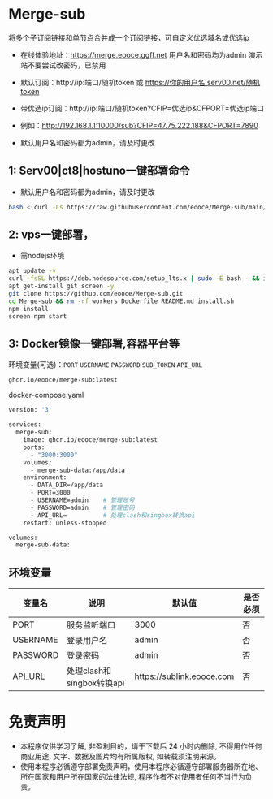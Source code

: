 # Merge-sub
将多个子订阅链接和单节点合并成一个订阅链接，可自定义优选域名或优选ip
* 在线体验地址：https://merge.eooce.ggff.net   用户名和密码均为admin 演示站不要尝试改密码，已禁用

* 默认订阅：http://ip:端口/随机token 或 https://你的用户名.serv00.net/随机token
* 带优选ip订阅：http://ip:端口/随机token?CFIP=优选ip&CFPORT=优选ip端口
* 例如：http://192.168.1.1:10000/sub?CFIP=47.75.222.188&CFPORT=7890
* 默认用户名和密码都为admin，请及时更改

## 1: Serv00|ct8|hostuno一键部署命令
* 默认用户名和密码都为admin，请及时更改
```bash
bash <(curl -Ls https://raw.githubusercontent.com/eooce/Merge-sub/main/install.sh)
```

## 2: vps一键部署，
* 需nodejs环境
```bash
apt update -y
curl -fsSL https://deb.nodesource.com/setup_lts.x | sudo -E bash - && install nodejs
apt get-install git screen -y
git clone https://github.com/eooce/Merge-sub.git
cd Merge-sub && rm -rf workers Dockerfile README.md install.sh
npm install
screen npm start 
```

## 3: Docker镜像一键部署,容器平台等

环境变量(可选)：`PORT`  `USERNAME`  `PASSWORD`  `SUB_TOKEN`  `API_URL`

```
ghcr.io/eooce/merge-sub:latest
```

docker-compose.yaml
```bash
version: '3'

services:
  merge-sub:
    image: ghcr.io/eooce/merge-sub:latest
    ports:
      - "3000:3000"
    volumes:
      - merge-sub-data:/app/data
    environment:
      - DATA_DIR=/app/data
      - PORT=3000
      - USERNAME=admin    # 管理账号
      - PASSWORD=admin    # 管理密码
      - API_URL=          # 处理clash和singbox转换api
    restart: unless-stopped

volumes:
  merge-sub-data:
```
## 环境变量

| 变量名     | 说明               | 默认值   | 是否必须 |
|-----------|--------------------|----------|----------|
| PORT      | 服务监听端口       | 3000     | 否|
| USERNAME  | 登录用户名         | admin    |否|
| PASSWORD  | 登录密码           | admin     |否|
| API_URL   | 处理clash和singbox转换api| https://sublink.eooce.com |否|

# 免责声明
* 本程序仅供学习了解, 非盈利目的，请于下载后 24 小时内删除, 不得用作任何商业用途, 文字、数据及图片均有所属版权, 如转载须注明来源。
* 使用本程序必循遵守部署免责声明，使用本程序必循遵守部署服务器所在地、所在国家和用户所在国家的法律法规, 程序作者不对使用者任何不当行为负责。
